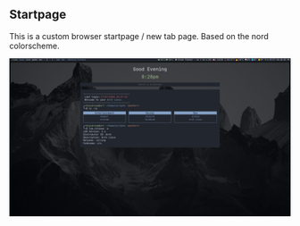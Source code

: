 ## Startpage

This is a custom browser startpage / new tab page. Based on the nord colorscheme.


![Startpage screen preview0000](images/screenshot.png)

